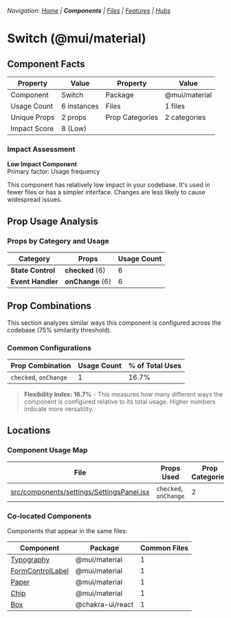 
*Navigation: [Home](../../index.md) | **Components** | [Files](../../files.md) | [Features](../../features.md) | [Hubs](../../hubs.md)*



# Switch (@mui/material)

## Component Facts

| Property | Value | Property | Value |
|----------|-------|----------|-------|
| Component | Switch | Package | @mui/material |
| Usage Count | 6 instances | Files | 1 files |
| Unique Props | 2 props | Prop Categories | 2 categories |
| Impact Score | 8 (Low) | | |

### Impact Assessment

**Low Impact Component**  
Primary factor: Usage frequency

This component has relatively low impact in your codebase. It&#x27;s used in fewer files or has a simpler interface. Changes are less likely to cause widespread issues.

## Prop Usage Analysis

### Props by Category and Usage

| Category | Props | Usage Count |
|----------|-------|-------------|
| **State Control** | **checked** (6) | 6 |
| **Event Handler** | **onChange** (6) | 6 |

## Prop Combinations

This section analyzes similar ways this component is configured across the codebase (75% similarity threshold).

### Common Configurations

| Prop Combination | Usage Count | % of Total Uses |
|------------------|-------------|----------------|
| `checked`, `onChange` | 1 | 16.7% |

> **Flexibility Index: 16.7%** - This measures how many different ways the component is configured relative to its total usage. Higher numbers indicate more versatility.

## Locations

### Component Usage Map

| File | Props Used | Prop Categories |
|------|------------|----------------|
| [src/components/settings/SettingsPanel.jsx](https://github.com/star4beam/react-import-analyzer/blob/main/test-project/src/components/settings/SettingsPanel.jsx) | `checked`, `onChange` | 2 |

### Co-located Components
Components that appear in the same files:

| Component | Package | Common Files |
|-----------|---------|--------------|
| [Typography](../@mui_material/Typography.md) | @mui/material | 1 |
| [FormControlLabel](../@mui_material/FormControlLabel.md) | @mui/material | 1 |
| [Paper](../@mui_material/Paper.md) | @mui/material | 1 |
| [Chip](../@mui_material/Chip.md) | @mui/material | 1 |
| [Box](../@chakra-ui_react/Box.md) | @chakra-ui/react | 1 |
